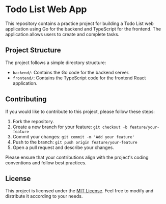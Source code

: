 # Todo List Web App

This repository contains a practice project for building a Todo List web application using Go for the backend and TypeScript for the frontend. The application allows users to create and complete tasks.

## Project Structure

The project follows a simple directory structure:

- `backend/`: Contains the Go code for the backend server.
- `frontend/`: Contains the TypeScript code for the frontend React application.

## Contributing

If you would like to contribute to this project, please follow these steps:

1. Fork the repository.
2. Create a new branch for your feature: `git checkout -b feature/your-feature`
3. Commit your changes: `git commit -m 'Add your feature'`
4. Push to the branch: `git push origin feature/your-feature`
5. Open a pull request and describe your changes.

Please ensure that your contributions align with the project's coding conventions and follow best practices.

## License

This project is licensed under the [MIT License](LICENSE). Feel free to modify and distribute it according to your needs.


